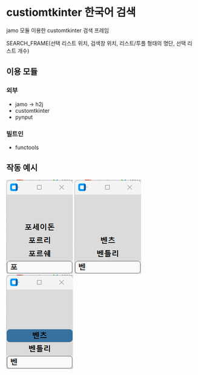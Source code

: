 # custiomtkinter 한국어 검색
jamo 모듈 이용한 customtkinter 검색 프레임

SEARCH_FRAME(선택 리스트 위치, 검색창 위치, 리스트/투플 형태의 명단, 선택 리스트 개수)

## 이용 모듈
### 외부
- jamo -> h2j
- customtkinter
- pynput

### 빌트인
- functools
## 작동 예시
![작동 이미지 1](assets/image1.png)
![작동 이미지 1](assets/image2.png)
![작동 이미지 1](assets/image3.png)
